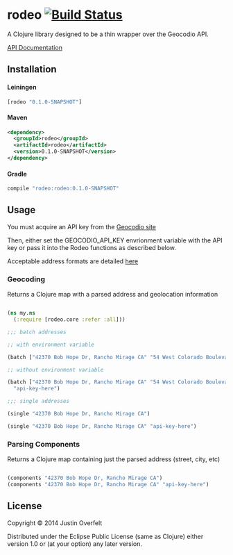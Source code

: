 # rodeo [![Build Status](https://travis-ci.org/jboverfelt/rodeo.png?branch=master)](https://travis-ci.org/jboverfelt/rodeo)

A Clojure library designed to be a thin wrapper over the Geocodio API.

[API Documentation](http://jboverfelt.github.io/rodeo/)
## Installation

#### Leiningen
```clojure
[rodeo "0.1.0-SNAPSHOT"]
```
#### Maven
```xml
<dependency>
  <groupId>rodeo</groupId>
  <artifactId>rodeo</artifactId>
  <version>0.1.0-SNAPSHOT</version>
</dependency>
```
#### Gradle
```groovy
compile "rodeo:rodeo:0.1.0-SNAPSHOT"
```

## Usage

You must acquire an API key from the [Geocodio site](http://geocod.io)

Then, either set the GEOCODIO_API_KEY 
envrionment variable with the API key or 
pass it into the Rodeo functions as described below.

Acceptable address formats are detailed [here](http://geocod.io/docs/)

### Geocoding

Returns a Clojure map with a parsed address and geolocation information

```clojure

(ns my.ns
  (:require [rodeo.core :refer :all]))

;;; batch addresses

;; with environment variable

(batch ["42370 Bob Hope Dr, Rancho Mirage CA" "54 West Colorado Boulevard, Pasadena, CA 91105"])

;; without environment variable

(batch ["42370 Bob Hope Dr, Rancho Mirage CA" "54 West Colorado Boulevard, Pasadena, CA 91105"] 
  "api-key-here")

;;; single addresses

(single "42370 Bob Hope Dr, Rancho Mirage CA")

(single "42370 Bob Hope Dr, Rancho Mirage CA" "api-key-here")

```

### Parsing Components

Returns a Clojure map containing just the parsed address (street, city, etc)

```clojure

(components "42370 Bob Hope Dr, Rancho Mirage CA")
(components "42370 Bob Hope Dr, Rancho Mirage CA" "api-key-here")
```

## License

Copyright © 2014 Justin Overfelt

Distributed under the Eclipse Public License (same as Clojure) either version 1.0 or (at
your option) any later version.
